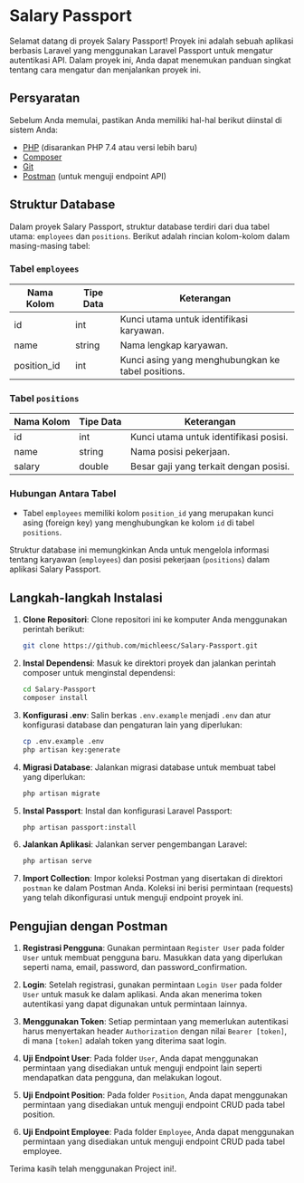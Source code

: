 # Salary Passport

Selamat datang di proyek Salary Passport! Proyek ini adalah sebuah aplikasi berbasis Laravel yang menggunakan Laravel Passport untuk mengatur autentikasi API. Dalam proyek ini, Anda dapat menemukan panduan singkat tentang cara mengatur dan menjalankan proyek ini.

## Persyaratan

Sebelum Anda memulai, pastikan Anda memiliki hal-hal berikut diinstal di sistem Anda:

-   [PHP](https://php.net) (disarankan PHP 7.4 atau versi lebih baru)
-   [Composer](https://getcomposer.org)
-   [Git](https://git-scm.com)
-   [Postman](https://www.postman.com) (untuk menguji endpoint API)

## Struktur Database

Dalam proyek Salary Passport, struktur database terdiri dari dua tabel utama: `employees` dan `positions`. Berikut adalah rincian kolom-kolom dalam masing-masing tabel:

### Tabel `employees`

| Nama Kolom      | Tipe Data | Keterangan                             |
|-----------------|-----------|---------------------------------------|
| id              | int       | Kunci utama untuk identifikasi karyawan. |
| name            | string    | Nama lengkap karyawan.                |
| position_id     | int       | Kunci asing yang menghubungkan ke tabel positions. |

### Tabel `positions`

| Nama Kolom      | Tipe Data | Keterangan                             |
|-----------------|-----------|---------------------------------------|
| id              | int       | Kunci utama untuk identifikasi posisi.  |
| name            | string    | Nama posisi pekerjaan.                |
| salary          | double    | Besar gaji yang terkait dengan posisi. |

### Hubungan Antara Tabel

- Tabel `employees` memiliki kolom `position_id` yang merupakan kunci asing (foreign key) yang menghubungkan ke kolom `id` di tabel `positions`.

Struktur database ini memungkinkan Anda untuk mengelola informasi tentang karyawan (`employees`) dan posisi pekerjaan (`positions`) dalam aplikasi Salary Passport.

## Langkah-langkah Instalasi

1. **Clone Repositori**: Clone repositori ini ke komputer Anda menggunakan perintah berikut:

    ```sh
    git clone https://github.com/michleesc/Salary-Passport.git
    ```

2. **Instal Dependensi**: Masuk ke direktori proyek dan jalankan perintah composer untuk menginstal dependensi:

    ```sh
    cd Salary-Passport
    composer install
    ```

3. **Konfigurasi .env**: Salin berkas `.env.example` menjadi `.env` dan atur konfigurasi database dan pengaturan lain yang diperlukan:

    ```sh
    cp .env.example .env
    php artisan key:generate
    ```

4. **Migrasi Database**: Jalankan migrasi database untuk membuat tabel yang diperlukan:

    ```sh
    php artisan migrate
    ```

5. **Instal Passport**: Instal dan konfigurasi Laravel Passport:

    ```sh
    php artisan passport:install
    ```

6. **Jalankan Aplikasi**: Jalankan server pengembangan Laravel:

    ```sh
    php artisan serve
    ```

7. **Import Collection**: Impor koleksi Postman yang disertakan di direktori `postman` ke dalam Postman Anda. Koleksi ini berisi permintaan (requests) yang telah dikonfigurasi untuk menguji endpoint proyek ini.

## Pengujian dengan Postman

1. **Registrasi Pengguna**: Gunakan permintaan `Register User` pada folder `User` untuk membuat pengguna baru. Masukkan data yang diperlukan seperti nama, email, password, dan password_confirmation.

2. **Login**: Setelah registrasi, gunakan permintaan `Login User` pada folder `User` untuk masuk ke dalam aplikasi. Anda akan menerima token autentikasi yang dapat digunakan untuk permintaan lainnya.

3. **Menggunakan Token**: Setiap permintaan yang memerlukan autentikasi harus menyertakan header `Authorization` dengan nilai `Bearer [token]`, di mana `[token]` adalah token yang diterima saat login.

4. **Uji Endpoint User**: Pada folder `User`, Anda dapat menggunakan permintaan yang disediakan untuk menguji endpoint lain seperti mendapatkan data pengguna, dan melakukan logout.

5. **Uji Endpoint Position**: Pada folder `Position`, Anda dapat menggunakan permintaan yang disediakan untuk menguji endpoint CRUD pada tabel position.

6. **Uji Endpoint Employee**: Pada folder `Employee`, Anda dapat menggunakan permintaan yang disediakan untuk menguji endpoint CRUD pada tabel employee.

Terima kasih telah menggunakan Project ini!.